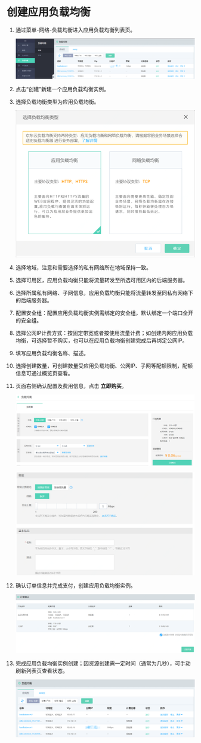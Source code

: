 # 创建应用负载均衡

1. 通过菜单-网络-负载均衡进入应用负载均衡列表页。

	![ALB列表页](../../../../image/Networking/ALB/ALB-015.png)

1. 点击“创建”新建一个应用负载均衡实例。

1. 选择负载均衡类型为应用负载均衡。

    ![负载均衡类型](../../../../image/Networking/ALB/ALB-109.png)

1. 选择地域，注意和需要选择的私有网络所在地域保持一致。

1. 选择可用区，应用负载均衡只能将流量转发至所选可用区内的后端服务器。

1. 选择所属私有网络、子网信息，应用负载均衡只能将流量转发至同私有网络下的后端服务器。

1. 配置安全组：配置应用负载均衡实例需绑定的安全组，默认绑定一个端口全开的安全组。

1. 选择公网IP计费方式：按固定带宽或者按使用流量计费；如创建内网应用负载均衡，可选择暂不购买，也可以在应用负载均衡创建完成后再绑定公网IP。

1. 填写应用负载均衡名称、描述。

1. 选择创建数量，可创建数量受应用负载均衡、公网IP、子网等配额限制，配额信息可通过概览页查看。

1. 页面右侧确认配置及费用信息，点击 **立即购买**。

	![ALB创建设置](../../../../image/Networking/ALB/ALB-016.png)

	![ALB创建设置](../../../../image/Networking/ALB/ALB-017.png)

1. 确认订单信息并完成支付，创建应用负载均衡实例。

	![ALB确认订单](../../../../image/Networking/ALB/ALB-018.png)

1. 完成应用负载均衡实例创建；因资源创建需一定时间（通常为几秒），可手动刷新列表页查看状态。

	![ALB创建完成](../../../../image/Networking/ALB/ALB-019.png)
